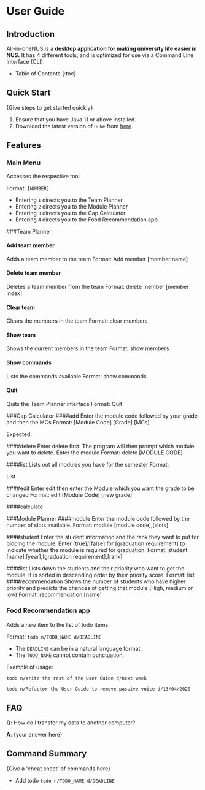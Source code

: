 # User Guide

## Introduction

All-in-oneNUS is a **desktop application for making university life easier in NUS.** It has 4 different tools, and is
optimized for use via a Command Line Interface (CLI).

* Table of Contents
  {:toc}

## Quick Start

{Give steps to get started quickly}

1. Ensure that you have Java 11 or above installed.
2. Download the latest version of `Duke` from [here](https://github.com/AY2021S2-CS2113T-T09-3/tp/releases).

## Features

### Main Menu
Accesses the respective tool

Format: `[NUMBER]`


* Entering `1` directs you to the Team Planner
* Entering `2` directs you to the Module Planner
* Entering `3` directs you to the Cap Calculator
* Entering `4` directs you to the Food Recommendation app

###Team Planner

#### Add team member
Adds a team member to the team
Format: Add member [member name]

#### Delete team member
Deletes a team member from the team
Format: delete member [member index]

#### Clear team
Clears the members in the team
Format: clear members

#### Show team
Shows the current members in the team
Format: show members
#### Show commands
Lists the commands available
Format: show commands

#### Quit
Quits the Team Planner interface
Format: Quit


###Cap Calculator
####add
Enter the module code followed by your grade and then the MCs
Format: [Module Code] [Grade] [MCs]

Expected:

####delete
Enter delete first. The program will then prompt which module you want to delete. Enter the module
Format:
delete
[MODULE CODE]

####list
Lists out all modules you have for the semester
Format:

List

####edit
Enter edit then enter the Module which you want the grade to be changed
Format:
edit
[Module Code]
[new grade]

####calculate



###Module Planner
####module
Enter the module code followed by the number of slots available.
Format: module [module code],[slots]

####student
Enter the student information and the rank they want to put for bidding the module. Enter [true]/[false] for [graduation requirement] to indicate whether the module is required for graduation.
Format: student [name],[year],[graduation requirement],[rank]

####list
Lists down the students and their priority who want to get the module. It is sorted in descending order by their priority score.
Format: list
####recommendation
Shows the number of students who have higher priority and predicts the chances of getting that module (High, medium or low)
Format: recommendation [name]


### Food Recommendation app

####
Adds a new item to the list of todo items.

Format: `todo n/TODO_NAME d/DEADLINE`

* The `DEADLINE` can be in a natural language format.
* The `TODO_NAME` cannot contain punctuation.

Example of usage:

`todo n/Write the rest of the User Guide d/next week`

`todo n/Refactor the User Guide to remove passive voice d/13/04/2020`

## FAQ

**Q**: How do I transfer my data to another computer?

**A**: {your answer here}

## Command Summary

{Give a 'cheat sheet' of commands here}

* Add todo `todo n/TODO_NAME d/DEADLINE`
